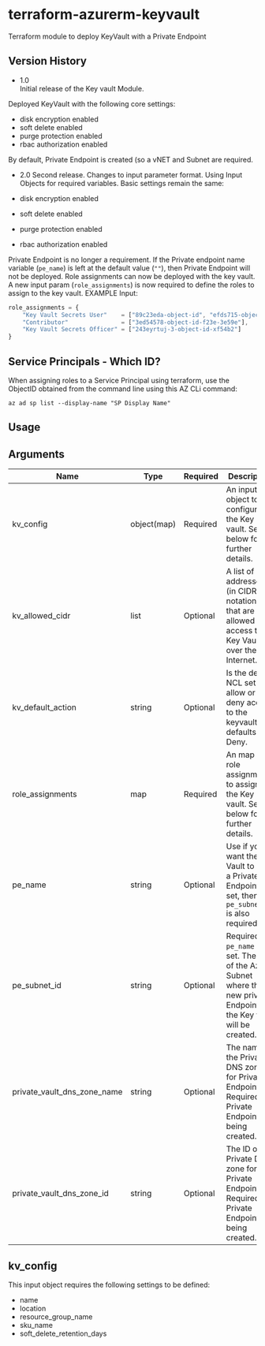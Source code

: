 # terraform-azurerm-keyvault
Terraform module to deploy KeyVault with a Private Endpoint

## Version History

- 1.0  
Initial release of the Key vault Module.

Deployed KeyVault with the following core settings:

- disk encryption enabled
- soft delete enabled
- purge protection enabled
- rbac authorization enabled

By default, Private Endpoint is created (so a vNET and Subnet are required.

- 2.0
Second release. Changes to input parameter format. Using Input Objects for required variables.
Basic settings remain the same:

- disk encryption enabled
- soft delete enabled
- purge protection enabled
- rbac authorization enabled

Private Endpoint is no longer a requirement. If the Private endpoint name variable (`pe_name`) is left at the default value (`""`), then Private Endpoint will not be deployed.
Role assignments can now be deployed with the key vault. A new input param (`role_assignments`) is now required to define the roles to assign to the key vault.
  EXAMPLE Input:

```js
role_assignments = {
    "Key Vault Secrets User"    = ["89c23eda-object-id", "efds715-object-id-34rfdfw906fea"],
    "Contributor"               = ["3ed54578-object-id-f23e-3e59e"],
    "Key Vault Secrets Officer" = ["243eyrtuj-3-object-id-xf54b2"]
}
```

## Service Principals - Which ID?

When assigning roles to a Service Principal using terraform, use the ObjectID obtained from the command line using this AZ CLi command:

`az ad sp list --display-name "SP Display Name"`

## Usage


## Arguments
| Name | Type | Required | Description |
| --- | --- | --- | --- |
|kv_config| object(map) | Required | An input object to configure the Key vault. See below for further details. |
|kv_allowed_cidr | list | Optional | A list of IP addresses (in CIDR notation) that are allowed to access the Key Vault over the Internet. |
|kv_default_action| string | Optional | Is the default NCL set to allow or deny access to the keyvault? defaults to Deny.|
|role_assignments| map | Required | An map of role assignments to assign to the Key vault. See below for further details. |
|pe_name| string | Optional | Use if you want the Key Vault to have a Private Endpoint. If set, then `pe_subnet_id` is also required. |
|pe_subnet_id | string | Optional | Required if `pe_name` is set. The ID of the Azure Subnet where the new private Endpoint for the Key vault will be created.|
|private_vault_dns_zone_name | string | Optional | The name of the Private DNS zone for Private Endpoint. Required if a Private Endpoint is being created. |
|private_vault_dns_zone_id | string | Optional | The ID of the Private DNS zone for Private Endpoint. Required if a Private Endpoint is being created. |

## kv_config

This input object requires the following settings to be defined:

- name
- location
- resource_group_name
- sku_name
- soft_delete_retention_days
